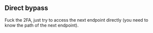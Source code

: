 ## Direct bypass
Fuck the 2FA, just try to access the next endpoint directly (you need to know the path of the next endpoint).
